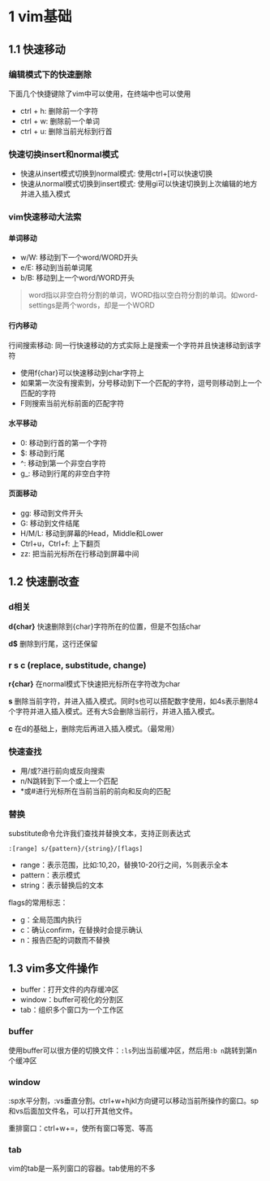 # 1 vim基础

## 1.1 快速移动

### 编辑模式下的快速删除 

下面几个快捷键除了vim中可以使用，在终端中也可以使用

- ctrl + h: 删除前一个字符
- ctrl + w: 删除前一个单词
- ctrl + u: 删除当前光标到行首

### 快速切换insert和normal模式

- 快速从insert模式切换到normal模式: 使用ctrl+[可以快速切换
- 快速从normal模式切换到insert模式: 使用gi可以快速切换到上次编辑的地方并进入插入模式

### vim快速移动大法索

#### 单词移动

- w/W: 移动到下一个word/WORD开头
- e/E: 移动到当前单词尾
- b/B: 移动到上一个word/WORD开头

> word指以非空白符分割的单词，WORD指以空白符分割的单词。如word-settings是两个words，却是一个WORD

#### 行内移动

行间搜索移动: 同一行快速移动的方式实际上是搜索一个字符并且快速移动到该字符

- 使用f{char}可以快速移动到char字符上
- 如果第一次没有搜索到，分号移动到下一个匹配的字符，逗号则移动到上一个匹配的字符
- F则搜索当前光标前面的匹配字符

#### 水平移动

- 0: 移动到行首的第一个字符
- $: 移动到行尾
- ^: 移动到第一个非空白字符
- g\_: 移动到行尾的非空白字符

#### 页面移动

- gg: 移动到文件开头
- G: 移动到文件结尾
- H/M/L: 移动到屏幕的Head，Middle和Lower
- Ctrl+u，Ctrl+f: 上下翻页
- zz: 把当前光标所在行移动到屏幕中间

## 1.2 快速删改查

### d相关

**d{char}**
快速删除到{char}字符所在的位置，但是不包括char

**d$**
删除到行尾，这行还保留

### r s c (replace, substitude, change)

**r{char}**
在normal模式下快速把光标所在字符改为char

**s**
删除当前字符，并进入插入模式。同时s也可以搭配数字使用，如4s表示删除4个字符并进入插入模式。还有大S会删除当前行，并进入插入模式。

**c**
在d的基础上，删除完后再进入插入模式。（最常用）

### 快速查找

- 用/或?进行前向或反向搜索
- n/N跳转到下一个或上一个匹配
- *或#进行光标所在当前当前的前向和反向的匹配

### 替换

substitute命令允许我们查找并替换文本，支持正则表达式

```
:[range] s/{pattern}/{string}/[flags]
```

- range：表示范围，比如:10,20，替换10-20行之间，%则表示全本
- pattern：表示模式
- string：表示替换后的文本

flags的常用标志：

- g：全局范围内执行
- c：确认confirm，在替换时会提示确认
- n：报告匹配的词数而不替换

## 1.3 vim多文件操作

- buffer：打开文件的内存缓冲区
- window：buffer可视化的分割区
- tab：组织多个窗口为一个工作区

### buffer

使用buffer可以很方便的切换文件：`:ls`列出当前缓冲区，然后用`:b n`跳转到第n个缓冲区

### window

:sp水平分割，:vs垂直分割。ctrl+w+hjkl方向键可以移动当前所操作的窗口。sp和vs后面加文件名，可以打开其他文件。

重排窗口：ctrl+w+=，使所有窗口等宽、等高

### tab

vim的tab是一系列窗口的容器。tab使用的不多

